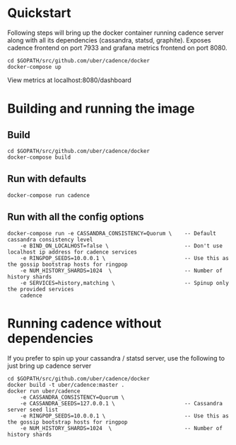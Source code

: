 Quickstart
==========

Following steps will bring up the docker container running cadence server
along with all its dependencies (cassandra, statsd, graphite). Exposes cadence
frontend on port 7933 and grafana metrics frontend on port 8080.

```
cd $GOPATH/src/github.com/uber/cadence/docker
docker-compose up
```

View metrics at localhost:8080/dashboard

Building and running the image
==============================

Build
-----
```
cd $GOPATH/src/github.com/uber/cadence/docker
docker-compose build
```

Run with defaults
-----------------
```
docker-compose run cadence
```

Run with all the config options
-------------------------------
```
docker-compose run -e CASSANDRA_CONSISTENCY=Quorum \    -- Default cassandra consistency level
    -e BIND_ON_LOCALHOST=false \                        -- Don't use localhost ip address for cadence services
    -e RINGPOP_SEEDS=10.0.0.1 \                         -- Use this as the gossip bootstrap hosts for ringpop
    -e NUM_HISTORY_SHARDS=1024  \                       -- Number of history shards
    -e SERVICES=history,matching \                      -- Spinup only the provided services
    cadence
```

Running cadence without dependencies
====================================
If you prefer to spin up your cassandra / statsd server, use the following
to just bring up cadence server
```
cd $GOPATH/src/github.com/uber/cadence/docker
docker build -t uber/cadence:master .
docker run uber/cadence
    -e CASSANDRA_CONSISTENCY=Quorum \
    -e CASSANDRA_SEEDS=127.0.0.1 \                      -- Cassandra server seed list
    -e RINGPOP_SEEDS=10.0.0.1 \                         -- Use this as the gossip bootstrap hosts for ringpop
    -e NUM_HISTORY_SHARDS=1024  \                       -- Number of history shards
```